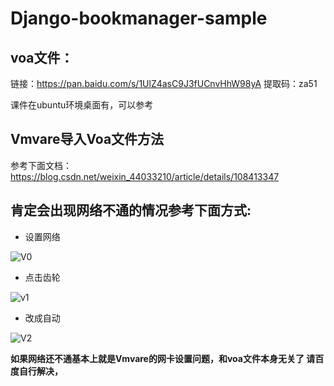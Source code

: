# Django-bookmanager-sample

## voa文件：

链接：https://pan.baidu.com/s/1UlZ4asC9J3fUCnvHhW98yA 
提取码：za51 

课件在ubuntu环境桌面有，可以参考


## Vmvare导入Voa文件方法
参考下面文档：
https://blog.csdn.net/weixin_44033210/article/details/108413347


## 肯定会出现网络不通的情况参考下面方式:

+ 设置网络

![V0](https://user-images.githubusercontent.com/52964886/165519551-12710a54-60aa-4f28-851b-a6e571e39885.png)

+ 点击齿轮

![v1](https://user-images.githubusercontent.com/52964886/165519561-a5cf2112-1b8a-4aa5-9777-cc734bd6b4d8.png)

+ 改成自动
 
![V2](https://user-images.githubusercontent.com/52964886/165519563-371df9d9-bce6-493b-be34-f60912fdce9b.png)

**如果网络还不通基本上就是Vmvare的网卡设置问题，和voa文件本身无关了
请百度自行解决，**
